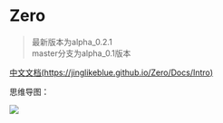 # Zero

>最新版本为alpha_0.2.1  
>master分支为alpha_0.1版本

[中文文档(https://jinglikeblue.github.io/Zero/Docs/Intro)](https://jinglikeblue.github.io/Zero/Docs/Intro)

思维导图：

![](https://upload-images.jianshu.io/upload_images/9825434-5b2cbadb82d86890.png?imageMogr2/auto-orient/strip%7CimageView2/2/w/1000/format/webp)
